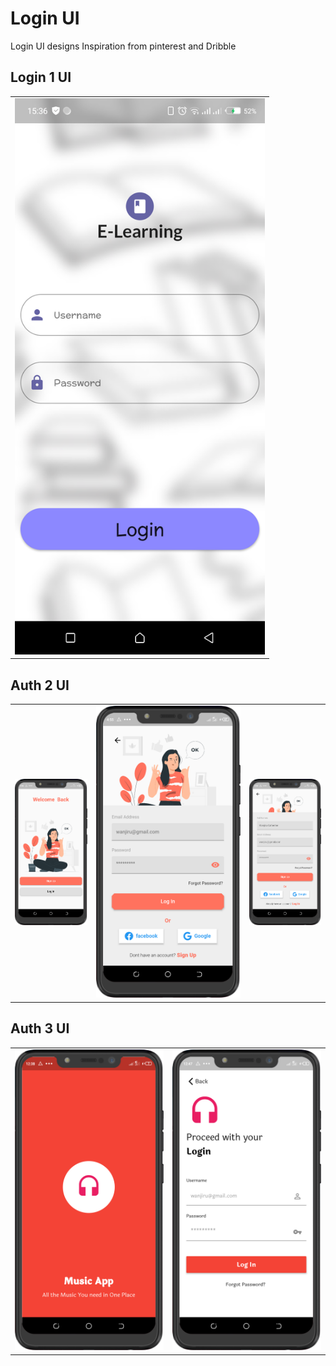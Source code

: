 # Login UI

Login UI designs Inspiration from pinterest and Dribble

## Login 1 UI

<div style="text-align: center">
<table>
<tr>
<td style="text-align: center">
    <img src="screenshots/login.png" width="400"/>
</td>
</tr>
</table>
</div>

## Auth 2 UI

<div style="text-align: center">
<table>
<tr>
<td style="text-align: center">
<img src="screenshots/splash_page.png" width="200"/>
</td>
<td style="text-align: center">
    <img src="screenshots/signin_page.png" width="400"/>
</td>
  <td style="text-align: center">
<img src="screenshots/signup_page.png" width="200"/>
</td>
</tr>
</table>
</div>

## Auth 3 UI
<div style="text-align: center">
<table>
<tr>
<td style="text-align: center">
    <img src="screenshots/splash3_page.png" width="400"/>
</td>
  <td style="text-align: center">
<img src="screenshots/signin3_page.png" width="400"/>
</td>
</tr>
</table>
</div>
